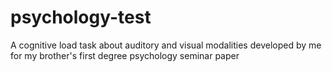 # psychology-test
A cognitive load task about auditory and visual modalities developed by me for my brother's first degree psychology seminar paper
